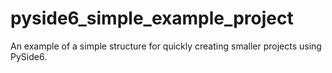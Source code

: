 # pyside6_simple_example_project
 An example of a simple structure for quickly creating smaller projects using PySide6.
